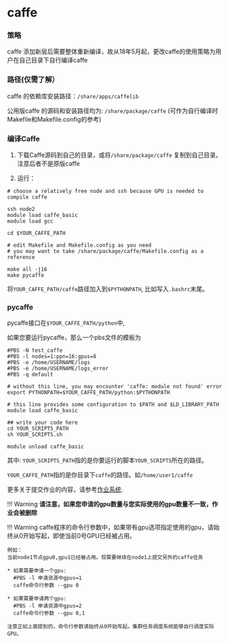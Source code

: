 # caffe

### 策略

caffe 添加新层后需要整体重新编译，故从18年5月起，更改caffe的使用策略为用户在自己目录下自行编译caffe

### 路径(仅需了解）

caffe 的依赖库安装路径：`/share/apps/caffelib`

公用版caffe 的源码和安装路径均为: `/share/package/caffe`
(可作为自行编译时Makefile和Makefile.config的参考)


### 编译Caffe
1.  下载Caffe源码到自己的目录，或将`/share/package/caffe` 复制到自己目录。注意后者不是原版caffe

2. 运行：
```shell
# choose a relatively free node and ssh because GPU is needed to compile caffe

ssh node2
module load caffe_basic
module load gcc

cd $YOUR_CAFFE_PATH

# edit Makefile and Makefile.config as you need
# you may want to take /share/package/caffe/Makefile.config as a reference

make all -j16
make pycaffe
```

将`YOUR_CAFFE_PATH/caffe`路径加入到`$PYTHONPATH`, 比如写入`.bashrc`末尾。


### pycaffe

pycaffe接口在`$YOUR_CAFFE_PATH/python`中,

如果您要运行pycaffe，那么一个pbs文件的模板为
```shell
#PBS -N test_caffe
#PBS -l nodes=1:ppn=16:gpus=8
#PBS -o /home/USERNAME/logs
#PBS -e /home/USERNAME/logs_error
#PBS -q default

# without this line, you may encounter 'caffe: module not found' error
export PYTHONPATH=$YOUR_CAFFE_PATH/python:$PYTHONPATH

# this line provides some configuration to $PATH and $LD_LIBRARY_PATH
module load caffe_basic

## write your code here
cd YOUR_SCRIPTS_PATH
sh YOUR_SCRIPTS.sh

module unload caffe_basic
```

其中:
`YOUR_SCRIPTS_PATH`指的是你要运行的脚本`YOUR_SCRIPTS`所在的路径。

`YOUR_CAFFE_PATH`指的是你目录下`caffe`的路径。如`/home/user1/caffe`

更多关于提交作业的内容，请参考[作业系统](../jobs.md).

!!! Warning
    **请注意，如果您申请的gpu数量与您实际使用的gpu数量不一致，作业会被删除** <br/>




!!! Warning
    caffe程序的命令行参数中，如果带有gpu选项指定使用的gpu，请始终从0开始写起，即使当前0号GPU已经被占用。

    例如：
    当前node1节点gpu0,gpu1已经被占用。现需要继续在node1上提交另外的caffe任务

    * 如果需要申请一个gpu:
      #PBS -l 申请资源中gpus=1
      caffe命令行参数 --gpu 0

    * 如果需要申请两个gpu:
      #PBS -l 申请资源中gpus=2
      caffe命令行参数 --gpu 0,1

    注意正如上面提到的，命令行参数请始终从0开始写起。集群任务调度系统能够自行调度实际GPU。




